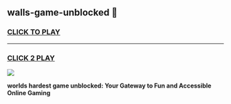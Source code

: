 
## walls-game-unblocked 👋
<h3>
<a href="https://premium.freeplayer.one?title=walls-game-unblocked&ref=14F">CLICK TO PLAY</a></h3>
<hr>

<h3>
<a href="https://premium.freeplayer.one?title=walls-game-unblocked&ref=14F">CLICK 2 PLAY</a>
  
</h3>

<a href="https://premium.freeplayer.one?title=walls-game-unblocked&ref=12F/"><img src="https://clearcache.store/games.png"></a>


**worlds hardest game unblocked: Your Gateway to Fun and Accessible Online Gaming**
